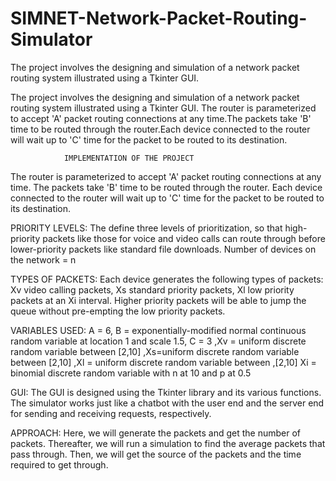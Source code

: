 # SIMNET-Network-Packet-Routing-Simulator
The project involves the designing and simulation of a network packet routing system illustrated using a Tkinter GUI. 


The project involves the designing and simulation of a network packet routing system illustrated using a Tkinter GUI.
The router is parameterized to accept 'A' packet routing connections at any time.The packets take 'B' time to be routed through the router.Each device connected to the router will wait up to 'C' time for the packet to be routed to its destination.


                IMPLEMENTATION OF THE PROJECT
The router is parameterized to accept 'A' packet routing connections at any time. The packets take 'B' time to be routed through the router. Each device connected to the router will wait up to 'C' time for the packet to be routed to its destination.

PRIORITY LEVELS: The define three levels of prioritization, so that high-priority packets like those for voice and video calls can route through before lower-priority packets like standard file downloads. Number of devices on the network = n


TYPES OF PACKETS: Each device generates the following types of packets:
Xv video calling packets,
Xs standard priority packets, Xl low priority packets at an Xi interval.
Higher priority packets will be able to jump the queue without pre-empting the low priority packets.


VARIABLES USED: A = 6, B = exponentially-modified normal continuous random variable at location 1 and scale 1.5, C = 3 ,Xv = uniform discrete random variable between [2,10] ,Xs=uniform discrete random variable between [2,10] ,Xl = uniform discrete random variable between ,[2,10] Xi = binomial discrete random variable with n at 10 and p at 0.5

GUI: The GUI is designed using the Tkinter library and its various functions. The simulator works just like a chatbot with the user end and the server end for sending and receiving requests, respectively.



APPROACH:
Here, we will generate the packets and get the number of packets. Thereafter, we will run a simulation to find the average packets that pass through. Then, we will get the source of the packets and the time required to get through.
